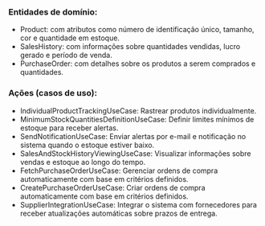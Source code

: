 
### Entidades de domínio:

* Product: com atributos como número de identificação único, tamanho, cor e quantidade em estoque.
* SalesHistory: com informações sobre quantidades vendidas, lucro gerado e período de venda.
* PurchaseOrder: com detalhes sobre os produtos a serem comprados e quantidades.

### Ações (casos de uso):

* IndividualProductTrackingUseCase: Rastrear produtos individualmente.
* MinimumStockQuantitiesDefinitionUseCase: Definir limites mínimos de estoque para receber alertas.
* SendNotificationUseCase: Enviar alertas por e-mail e notificação no sistema quando o estoque estiver baixo.
* SalesAndStockHistoryViewingUseCase: Visualizar informações sobre vendas e estoque ao longo do tempo.
* FetchPurchaseOrderUseCase: Gerenciar ordens de compra automaticamente com base em critérios definidos.
* CreatePurchaseOrderUseCase: Criar ordens de compra automaticamente com base em critérios definidos.
* SupplierIntegrationUseCase: Integrar o sistema com fornecedores para receber atualizações automáticas sobre prazos de entrega.
